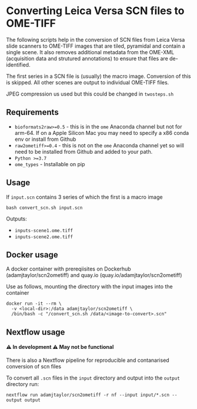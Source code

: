 # Converting Leica Versa SCN files to OME-TIFF

The following scripts help in the conversion of SCN files from Leica Versa slide scanners to OME-TIFF images that are tiled, pyramidal and contain a single scene. It also removes additional metadata from the OME-XML (acquisition data and strutured annotations) to ensure that files are de-identified.

The first series in a SCN file is (usually) the macro image. Conversion of this is skipped.  All other scenes are output to individual OME-TIFF files.

JPEG compression us used but this could be changed in `twosteps.sh`

## Requirements

- `bioformats2raw>=0.5` - this is in the `ome` Anaconda channel but not for arm-64. If on a Apple Silicon Mac you may need to specify a x86 conda env or install from Github
- `raw2ometiff>=0.4` - this is not on the `ome` Anaconda channel yet so will need to be installed from Github and added to your path.
- `Python >=3.7`
- `ome_types` - Installable on pip

## Usage

If `input.scn` contains 3 series of which the first is a macro image

```
bash convert_scn.sh input.scn
```

Outputs:
- `inputs-scene1.ome.tiff`
- `inputs-scene2.ome.tiff`

## Docker usage

A docker container with prereqiisites on Dockerhub (adamjtaylor/scn2ometiff) and quay.io (quay.io/adamjtaylor/scn2ometiff)

Use as follows, mounting the directory with the input images into the container

```
docker run -it --rm \
  -v <local-dir>:/data adamjtaylor/scn2ometiff \
  /bin/bash -c "/convert_scn.sh /data/<image-to-convert>.scn"
```

## Nextflow usage

#### :warning: In development :warning: May not be functional

There is also a Nextflow pipeline for reproducible and contanarised conversion of scn files

To convert all `.scn` files in the `input` directory and output into the `output` directory run:

```
nextflow run adamjtaylor/scn2ometiff -r nf --input input/*.scn --output output
```
